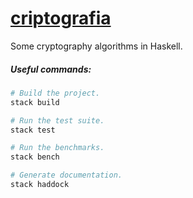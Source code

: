# [criptografia]()

Some cryptography algorithms in Haskell.

##### Useful commands:

``` sh
# Build the project.
stack build

# Run the test suite.
stack test

# Run the benchmarks.
stack bench

# Generate documentation.
stack haddock
```

[crypto]: https://github.com/juanbono/crypto

